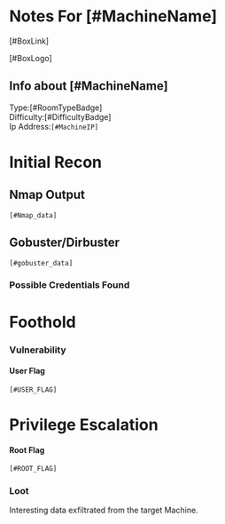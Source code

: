 # Notes For [#MachineName]

[#BoxLink]

[#BoxLogo]

## Info about [#MachineName]
Type:[#RoomTypeBadge]</br>
Difficulty:[#DifficultyBadge]</br>
Ip Address:``` [#MachineIP] ```</br>

# Initial Recon

## Nmap Output

``[#Nmap_data]``

## Gobuster/Dirbuster

``[#gobuster_data]``

### Possible Credentials Found


# Foothold
### Vulnerability

#### User Flag
`` [#USER_FLAG] ``

# Privilege Escalation


#### Root Flag
`` [#ROOT_FLAG] ``

### Loot
Interesting data exfiltrated from the target Machine.
